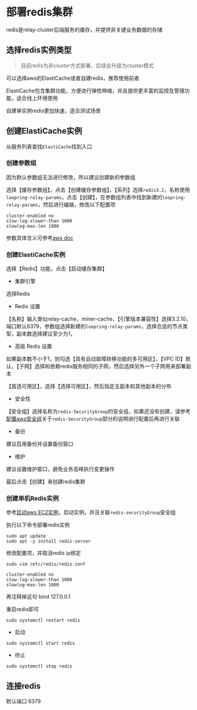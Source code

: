 # 部署redis集群

redis是relay-cluster后端服务的缓存，并提供非关键业务数据的存储

## 选择redis实例类型

> 目前redis为非cluster方式部署，后续会升级为cluster模式

可以选择aws的ElastiCache或者自建redis，推荐使用前者

ElastiCache包含集群功能，方便进行弹性伸缩，并且提供更丰富的监控及管理功能，适合线上环境使用

自建单实例redis更加快速，适合测试场景

## 创建ElastiCache实例

从服务列表查找`ElastiCache`找到入口

### 创建参数组

因为默认参数组无法进行修改，所以建议创建新的参数组

选择【缓存参数组】，点击【创建缓存参数组】，【系列】选择`redis3.2`，名称使用`loopring-relay-params`，点击【创建】，在参数组列表中找到新建的`loopring-relay-params`，然后进行编辑，修改以下配置项
```
cluster-enabled no
slow-log-slower-than 1000
slowlog-max-len 1000
```
参数具体含义可参考[aws doc](https://docs.aws.amazon.com/zh_cn/AmazonElastiCache/latest/red-ug/ParameterGroups.Redis.html)

### 创建ElastiCache实例
选择【Redis】功能，点击【启动缓存集群】

* 集群引擎

选择Redis

* Redis 设置

【名称】输入类似relay-cache，miner-cache，【引擎版本兼容性】选择3.2.10，端口默认6379，参数组选择新建的`loopring-relay-params`，选择合适的节点类型，副本数选择建议至少为1，

* 高级 Redis 设置

如果副本数不小于1，则勾选【具有自动故障转移功能的多可用区】，【VPC ID】默认，【子网】选择和依赖redis服务相同的子网，然后选择另外一个子网用来部署副本

【首选可用区】，选择【选择可用区】，然后指定主副本和其他副本的分布

* 安全性

【安全组】选择名称为`redis-SecurityGroup`的安全组，如果还没有创建，请参考[配置aws安全组](security_group_cn.md)关于`redis-SecurityGroup`部分的说明进行配置后再进行关联

* 备份

建议启用备份并设置备份窗口

* 维护

建议设置维护窗口，避免业务高峰执行变更操作

最后点击【创建】来创建redis集群

### 创建单机Redis实例
参考[启动aws EC2实例](new_ec2_cn.md)，启动实例，并且关联`redis-securityGroup`安全组

执行以下命令部署redis实例
```
sudo apt update
sudo apt -y install redis-server
```

修改配置项，并取消redis ip绑定

`sudo vim /etc/redis/redis.conf`

```
cluster-enabled no
slow-log-slower-than 1000
slowlog-max-len 1000
```
再注释掉这句 bind 127.0.0.1

重启redis即可

`sudo systemctl restart redis`

* 启动

`sudo systemctl start redis`

* 终止

`sudo systemctl stop redis`

## 连接redis

默认端口 6379
